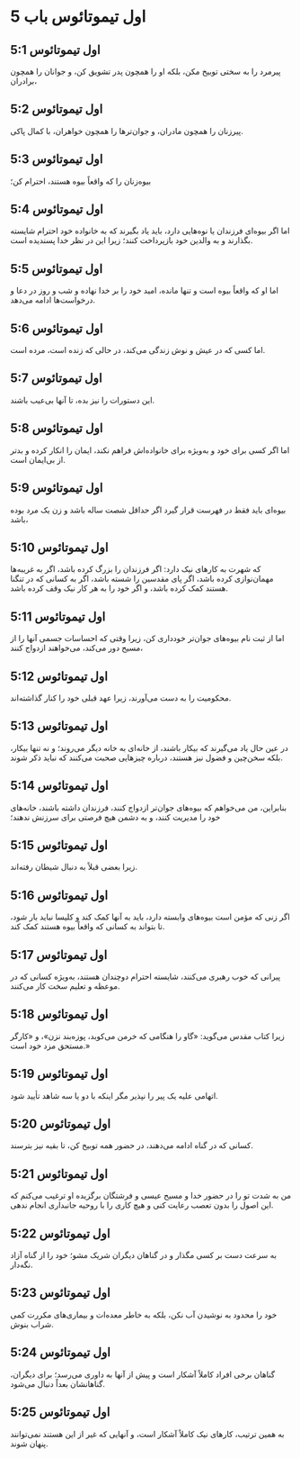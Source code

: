 # اول تیموتائوس باب 5

## اول تیموتائوس 5:1

پیرمرد را به سختی توبیخ مکن، بلکه او را همچون پدر تشویق کن، و جوانان را همچون برادران،

## اول تیموتائوس 5:2

پیرزنان را همچون مادران، و جوان‌ترها را همچون خواهران، با کمال پاکی.

## اول تیموتائوس 5:3

بیوه‌زنان را که واقعاً بیوه هستند، احترام کن؛

## اول تیموتائوس 5:4

اما اگر بیوه‌ای فرزندان یا نوه‌هایی دارد، باید یاد بگیرند که به خانواده خود احترام شایسته بگذارند و به والدین خود بازپرداخت کنند؛ زیرا این در نظر خدا پسندیده است.

## اول تیموتائوس 5:5

اما او که واقعاً بیوه است و تنها مانده، امید خود را بر خدا نهاده و شب و روز در دعا و درخواست‌ها ادامه می‌دهد.

## اول تیموتائوس 5:6

اما کسی که در عیش و نوش زندگی می‌کند، در حالی که زنده است، مرده است.

## اول تیموتائوس 5:7

این دستورات را نیز بده، تا آنها بی‌عیب باشند.

## اول تیموتائوس 5:8

اما اگر کسی برای خود و به‌ویژه برای خانواده‌اش فراهم نکند، ایمان را انکار کرده و بدتر از بی‌ایمان است.

## اول تیموتائوس 5:9

بیوه‌ای باید فقط در فهرست قرار گیرد اگر حداقل شصت ساله باشد و زن یک مرد بوده باشد،

## اول تیموتائوس 5:10

که شهرت به کارهای نیک دارد: اگر فرزندان را بزرگ کرده باشد، اگر به غریبه‌ها مهمان‌نوازی کرده باشد، اگر پای مقدسین را شسته باشد، اگر به کسانی که در تنگنا هستند کمک کرده باشد، و اگر خود را به هر کار نیک وقف کرده باشد.

## اول تیموتائوس 5:11

اما از ثبت نام بیوه‌های جوان‌تر خودداری کن، زیرا وقتی که احساسات جسمی آنها را از مسیح دور می‌کند، می‌خواهند ازدواج کنند،

## اول تیموتائوس 5:12

محکومیت را به دست می‌آورند، زیرا عهد قبلی خود را کنار گذاشته‌اند.

## اول تیموتائوس 5:13

در عین حال یاد می‌گیرند که بیکار باشند، از خانه‌ای به خانه دیگر می‌روند؛ و نه تنها بیکار، بلکه سخن‌چین و فضول نیز هستند، درباره چیزهایی صحبت می‌کنند که نباید ذکر شوند.

## اول تیموتائوس 5:14

بنابراین، من می‌خواهم که بیوه‌های جوان‌تر ازدواج کنند، فرزندان داشته باشند، خانه‌های خود را مدیریت کنند، و به دشمن هیچ فرصتی برای سرزنش ندهند؛

## اول تیموتائوس 5:15

زیرا بعضی قبلاً به دنبال شیطان رفته‌اند.

## اول تیموتائوس 5:16

اگر زنی که مؤمن است بیوه‌های وابسته دارد، باید به آنها کمک کند و کلیسا نباید بار شود، تا بتواند به کسانی که واقعاً بیوه هستند کمک کند.

## اول تیموتائوس 5:17

پیرانی که خوب رهبری می‌کنند، شایسته احترام دوچندان هستند، به‌ویژه کسانی که در موعظه و تعلیم سخت کار می‌کنند.

## اول تیموتائوس 5:18

زیرا کتاب مقدس می‌گوید: «گاو را هنگامی که خرمن می‌کوبد، پوزه‌بند نزن»، و «کارگر مستحق مزد خود است.»

## اول تیموتائوس 5:19

اتهامی علیه یک پیر را نپذیر مگر اینکه با دو یا سه شاهد تأیید شود.

## اول تیموتائوس 5:20

کسانی که در گناه ادامه می‌دهند، در حضور همه توبیخ کن، تا بقیه نیز بترسند.

## اول تیموتائوس 5:21

من به شدت تو را در حضور خدا و مسیح عیسی و فرشتگان برگزیده او ترغیب می‌کنم که این اصول را بدون تعصب رعایت کنی و هیچ کاری را با روحیه جانبداری انجام ندهی.

## اول تیموتائوس 5:22

به سرعت دست بر کسی مگذار و در گناهان دیگران شریک مشو؛ خود را از گناه آزاد نگه‌دار.

## اول تیموتائوس 5:23

خود را محدود به نوشیدن آب نکن، بلکه به خاطر معده‌ات و بیماری‌های مکررت کمی شراب بنوش.

## اول تیموتائوس 5:24

گناهان برخی افراد کاملاً آشکار است و پیش از آنها به داوری می‌رسد؛ برای دیگران، گناهانشان بعداً دنبال می‌شود.

## اول تیموتائوس 5:25

به همین ترتیب، کارهای نیک کاملاً آشکار است، و آنهایی که غیر از این هستند نمی‌توانند پنهان شوند.
